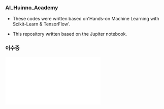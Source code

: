 ### AI_Huinno_Academy


- These codes were written based on'Hands-on Machine Learning with Scikit-Learn & TensorFlow'.



- This repository written based on the Jupiter notebook.



### 이수증

 ![certificate](certificate/certificate.pdf)  


